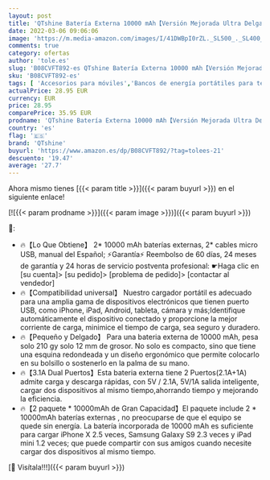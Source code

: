 ```yaml
---
layout: post
title: 'QTshine Batería Externa 10000 mAh【Versión Mejorada Ultra Delgado 2 Paquete】 Carga Rapida de Power Bank con 2 Salidas USB Cargador Móvil Portátil con Múltiples Protecciones para iPhone Android iPad'
date: 2022-03-06 09:06:06
image: 'https://m.media-amazon.com/images/I/41DWBpI0rZL._SL500_._SL400_.jpg'
comments: true
category: ofertas
author: 'tole.es'
slug: 'B08CVFT892-es QTshine Batería Externa 10000 mAh【Versión Mejorada Ultra...'
sku: 'B08CVFT892-es'
tags: [ 'Accesorios para móviles','Bancos de energía portátiles para teléfonos móviles','Cargadores para móviles','Comunicación móvil y accesorios','Electrónica','ipad','iphone','qtshine', ]
actualPrice: 28.95 EUR
currency: EUR
price: 28.95
comparePrice: 35.95 EUR
prodname: 'QTshine Batería Externa 10000 mAh【Versión Mejorada Ultra Delgado 2 Paquete】 Carga Rapida de Power Bank con 2 Salidas USB Cargador Móvil Portátil con Múltiples Protecciones para iPhone Android iPad'
country: 'es'
flag: '🇪🇸'
brand: 'QTshine'
buyurl: 'https://www.amazon.es/dp/B08CVFT892/?tag=tolees-21'
descuento: '19.47'
average: '27.7'
---
```


Ahora mismo tienes [{{< param title >}}]({{< param buyurl >}}) en el siguiente enlace!

[![{{< param prodname >}}]({{< param image >}})]({{< param buyurl >}})

🔎:

- 🔥【Lo Que Obtiene】 2* 10000 mAh baterías externas, 2* cables micro USB, manual del Español; ⚡Garantía⚡ Reembolso de 60 días, 24 meses de garantía y 24 horas de servicio postventa profesional: ☛Haga clic en [su cuenta]> [su pedido]> [problema de pedido]> [contactar al vendedor]
- 🔥【Compatibilidad universal】 Nuestro cargador portátil es adecuado para una amplia gama de dispositivos electrónicos que tienen puerto USB, como iPhone, iPad, Android, tableta, cámara y más;Identifique automáticamente el dispositivo conectado y proporcione la mejor corriente de carga, minimice el tiempo de carga, sea seguro y duradero.
- 🔥【Pequeño y Delgado】 Para una bateria externa de 10000 mAh, pesa solo 210 gy solo 12 mm de grosor. No solo es compacto, sino que tiene una esquina redondeada y un diseño ergonómico que permite colocarlo en su bolsillo o sostenerlo en la palma de su mano.
- 🔥【3.1A Dual Puertos】Esta bateria externa tiene 2 Puertos(2.1A+1A) admite carga y descarga rápidas, con 5V / 2.1A, 5V/1A salida inteligente, cargar dos dispositivos al mismo tiempo,ahorrando tiempo y mejorando la eficiencia.
- 🔥【2 paquete * 10000mAh de Gran Capacidad】El paquete include 2 * 10000mAh baterías externas , no preocuparse de que el equipo se quede sin energía. La batería incorporada de 10000 mAh es suficiente para cargar iPhone X 2.5 veces, Samsung Galaxy S9 2.3 veces y iPad mini 1.2 veces; que puede compartir con sus amigos cuando necesite cargar dos dispositivos al mismo tiempo.

[🛒 Visítala!!!]({{< param buyurl >}})
